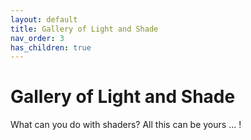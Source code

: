 ```yaml
---
layout: default
title: Gallery of Light and Shade
nav_order: 3
has_children: true
---
```


# Gallery of Light and Shade

What can you do with shaders? All this can be yours ... !



